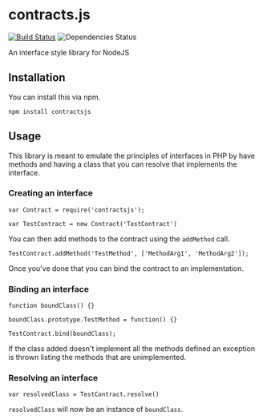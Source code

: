 contracts.js
============

[![Build Status](https://travis-ci.org/christopherrolfe198/contracts.js.svg)](https://travis-ci.org/christopherrolfe198/contracts.js)
![Dependencies Status](https://www.versioneye.com/user/projects/54785cec60944d7952000080/badge.svg)

An interface style library for NodeJS

## Installation

You can install this via npm.
```
npm install contractsjs
```

## Usage

This library is meant to emulate the principles of interfaces in PHP by have methods and having a class that you can resolve that implements the interface.

### Creating an interface

```
var Contract = require('contractsjs');

var TestContract = new Contract('TestContract')
```

You can then add methods to the contract using the `addMethod` call.

```
TestContract.addMethod('TestMethod', ['MethodArg1', 'MethodArg2']);
```

Once you've done that you can bind the contract to an implementation.

### Binding an interface

```
function boundClass() {}

boundClass.prototype.TestMethod = function() {}

TestContract.bind(boundClass);
```

If the class added doesn't implement all the methods defined an exception is thrown listing the methods that are unimplemented.

### Resolving an interface

```
var resolvedClass = TestContract.resolve()
```

`resolvedClass` will now be an instance of `boundClass`.
